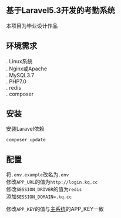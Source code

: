 ## 基于Laravel5.3开发的考勤系统

本项目为毕业设计作品

## 环境需求
. Linux系统  
. Nginx或Apache  
. MySQL3.7  
. PHP7.0  
. redis  
. composer  

## 安装
安装Laravel依赖
```
composer update
```

## 配置
将`.env.example`改名为`.env`  
修改`APP_URL`的值为`http://login.kq.cc`  
修改`SESSION_DRIVER`的值为`redis`  
添加`SESSION_DOMAIN=.kq.cc`  

修改`APP_KEY`的值与<a href="https://github.com/yedanten/laravel-attendance-system">主系统</a>的APP_KEY一致  